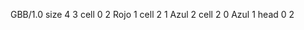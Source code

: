 <gs-board> GBB/1.0
size 4 3
cell 0 2 Rojo 1 
cell 2 1 Azul 2 
cell 2 0 Azul 1 
head 0 2
 </gs-board>